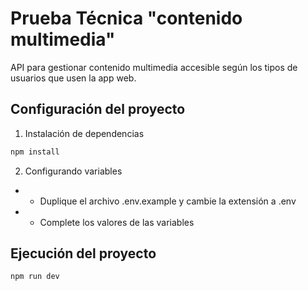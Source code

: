 # Prueba Técnica "contenido multimedia" 

API para gestionar contenido multimedia accesible según los tipos de usuarios que usen la app web.

## Configuración del proyecto

1.  Instalación de dependencias
```bash
npm install
```

2.  Configurando variables
- -  Duplique el archivo .env.example y cambie la extensión a .env
- -  Complete los valores de las variables

## Ejecución del proyecto

```bash
npm run dev
```
